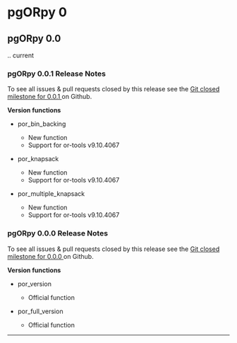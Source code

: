 # pgORpy 0

## pgORpy 0.0

.. current

### pgORpy 0.0.1 Release Notes

To see all issues & pull requests closed by this release see the
[Git closed milestone for 0.0.1
](https://github.com/pgRouting/pgorpy/issues?utf8=%E2%9C%93&q=milestone%3A%22Release%200.0.1%22)
on Github.

**Version functions**

* por_bin_backing
  
  * New function
  * Support for or-tools v9.10.4067
  

* por_knapsack
  
  * New function
  * Support for or-tools v9.10.4067
  

* por_multiple_knapsack
  
  * New function
  * Support for or-tools v9.10.4067
  

### pgORpy 0.0.0 Release Notes

To see all issues & pull requests closed by this release see the
[Git closed milestone for 0.0.0
](https://github.com/pgRouting/pgorpy/issues?utf8=%E2%9C%93&q=milestone%3A%22Release%200.0.0%22)
on Github.

**Version functions**

* por_version
  
  * Official function
  

* por_full_version
  
  * Official function
  
-----